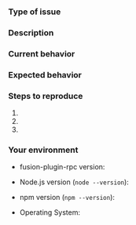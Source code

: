 <!--
  Thank you for taking the time to submit an issue.

  Before opening a new issue, please search existing issues (https://github.com/fusionjs/fusion-plugin-rpc/issues)
  to double-check your issue isn't already known.

  To make it easier for us to help you — please follow the suggested format below.
-->

<!--- Provide a general summary of the issue in the title -->

### Type of issue

<!-- Feature request or bug -->

### Description

<!--- Describe the issue or the enhancement you want to see. -->

### Current behavior

<!--- What happens. -->

### Expected behavior

<!--- What should happen. -->

### Steps to reproduce

1.
2.
3.

### Your environment

* fusion-plugin-rpc version:

* Node.js version (`node --version`):

* npm version (`npm --version`):

* Operating System: